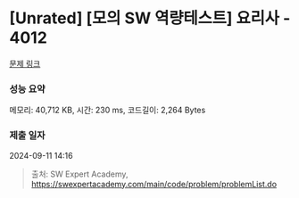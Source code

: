 # [Unrated] [모의 SW 역량테스트] 요리사 - 4012 

[문제 링크](https://swexpertacademy.com/main/code/problem/problemDetail.do?contestProbId=AWIeUtVakTMDFAVH) 

### 성능 요약

메모리: 40,712 KB, 시간: 230 ms, 코드길이: 2,264 Bytes

### 제출 일자

2024-09-11 14:16



> 출처: SW Expert Academy, https://swexpertacademy.com/main/code/problem/problemList.do